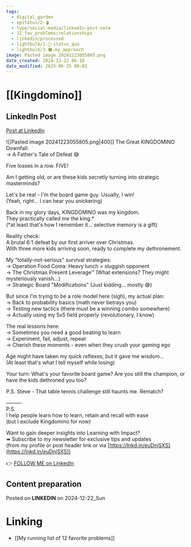 ```yaml
---
tags:
  - digital_garden
  - epstatus/2-🪴
  - type/social-media/linkedIn-post-note
  - 12_fav_problems/relationships
  - linkedin/processed
  - lightbulb/1-🔴-status_quo
  - lightbulb/3-🟠-my_approach
image: Pasted image 20241223055805.png
date_created: 2024-12-22 06:10
date_modified: 2025-06-25 00:01
---
```

# [[Kingdomino]]

## LinkedIn Post

[Post at LinkedIn](https://www.linkedin.com/posts/sebastiankamilli_the-great-kingdomino-downfall-a-fathers-activity-7276491702087946240-Nw4C?utm_source=share&utm_medium=member_desktop)

![[Pasted image 20241223055805.png|400]]
The Great KINGDOMINO Downfall:  
→ A Father's Tale of Defeat 😅  
  
Five losses in a row. FIVE!  
  
Am I getting old, or are these kids secretly turning into strategic masterminds?  
  
Let's be real - I'm the board game guy. Usually, I win!  
(Yeah, right... I can hear you snickering)  
  
Back in my glory days, KINGDOMINO was my kingdom.  
They practically called me the king.*  
(*at least that's how I remember it... selective memory is a gift)  
  
Reality check:  
A brutal 6:1 defeat by our first arriver over Christmas.  
With three more kids arriving soon, ready to complete my dethronement.  
  
My "totally-not-serious" survival strategies:  
→ Operation Food Coma: Heavy lunch = sluggish opponent  
→ The Christmas Present Leverage™ (What extensions? They might mysteriously vanish...)  
→ Strategic Board "Modifications" (Just kidding... mostly 😅)  
  
But since I'm trying to be a role model here (sigh), my actual plan:  
→ Back to probability basics (math never betrays you)  
→ Testing new tactics (there must be a winning combo somewhere)  
→ Actually using my 5x5 field properly (revolutionary, I know)  
  
The real lessons here:  
→ Sometimes you need a good beating to learn  
→ Experiment, fail, adjust, repeat  
→ Cherish these moments - even when they crush your gaming ego  
  
Age might have taken my quick reflexes, but it gave me wisdom...  
(At least that's what I tell myself while losing)  
  
Your turn: What's your favorite board game? Are you still the champion, or have the kids dethroned you too?  
  
P.S. Steve - That table tennis challenge still haunts me. Rematch?  

———  
P.S.  
I help people learn how to learn, retain and recall with ease  
(but I exclude Kingdomino for now)  
  
Want to gain deeper insights into Learning with Impact?  
➠ Subscribe to my newsletter for exclusive tips and updates  
(from my profile or post header link or via [https://lnkd.in/euDnjSXS](https://lnkd.in/euDnjSXS))

👉 [FOLLOW ME on LinkedIn](https://www.linkedin.com/comm/mynetwork/discovery-see-all?usecase=PEOPLE_FOLLOWS&followMember=sebastiankamilli)

## Content preparation

Posted on **LINKEDIN** on 2024-12-22_Sun

# Linking

+ [[My running list of 12 favorite problems]]